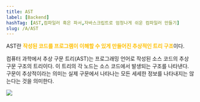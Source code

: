 ```yaml
---
title: AST
label: [Backend]
hashTag: [AST,컴파일러 혹은 파서,자바스크립트로 엄청나게 쉬운 컴파일러 만들기]
slug: /A/AST
---
```

AST란 <span style="color:#FFBF00; font-weight:bold;">작성된 코드를 프로그램이 이해할 수 있게 만들어진 추상적인 트리 구조</span>이다.

컴퓨터 과학에서 추상 구문 트리(AST)는 프로그래밍 언어로 작성된 소스 코드의 추상 구문 구조의 트리이다. 이 트리의 각 노드는 소스 코드에서 발생되는 구조를 나타낸다. 구문이 추상적이라는 의미는 실제 구문에서 나타나는 모든 세세한 정보를 나타내지는 않는다는 것을 의미한다.

<img src="../../2TAT1C/AST_1.png">
